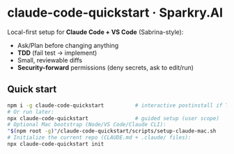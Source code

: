 # claude-code-quickstart · Sparkry.AI

Local-first setup for **Claude Code + VS Code** (Sabrina-style):
- Ask/Plan before changing anything
- **TDD** (fail test → implement)
- Small, reviewable diffs
- **Security-forward** permissions (deny secrets, ask to edit/run)

## Quick start

```bash
npm i -g claude-code-quickstart          # interactive postinstall if TTY
# Or run later:
npx claude-code-quickstart               # guided setup (user scope)
# Optional Mac bootstrap (Node/VS Code/Claude CLI):
"$(npm root -g)"/claude-code-quickstart/scripts/setup-claude-mac.sh
# Initialize the current repo (CLAUDE.md + .claude/ files):
npx claude-code-quickstart init

